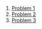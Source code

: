 1. [Problem 1](https://github.com/ninamariepeterson/CS445/blob/master/midterm_q1.R)
2. [Problem 2](https://github.com/ninamariepeterson/CS445/blob/master/midterm_q2.R)
3. [Problem 3](https://github.com/ninamariepeterson/CS445/blob/master/midterm_q3.R)
